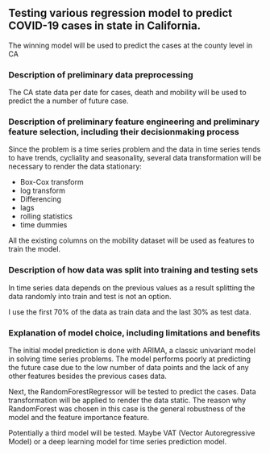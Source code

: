 ## Testing various regression model to predict COVID-19 cases in state in California. 
The winning model will be used to predict the cases at the county level in CA

### Description of preliminary data preprocessing
The CA state data per date for cases, death and mobility will be used to predict the 
a number of future case.

###  Description of preliminary feature engineering and preliminary feature selection, including their decisionmaking process 
Since the problem is a time series problem and the data in time series tends to have trends, cycliality and seasonality, several data transformation will be necessary to render the data stationary:
  - Box-Cox transform
  - log transform
  - Differencing
  - lags
  - rolling statistics
  - time dummies

All the existing columns on the mobility dataset will be used as features to train the model.

### Description of how data was split into training and testing sets

In time series data depends on the previous values as a result splitting the data randomly into train and test is not an option.

I use the first 70% of the data as train data and the last 30% as test data.

### Explanation of model choice, including limitations and benefits

The initial model prediction is done with ARIMA, a classic univariant model in solving time series problems. The model performs poorly at predicting the future case due to the low number of data points and the lack of any other features besides the previous cases data.

Next, the RandomForestRegressor will be tested to predict the cases. Data transformation will be applied to render the data static. The reason why RandomForest was chosen in this case is the general robustness of the model and the feature importance feature.

Potentially a third model will be tested. Maybe VAT (Vector Autoregressive Model) or a deep learning model for time series prediction model.